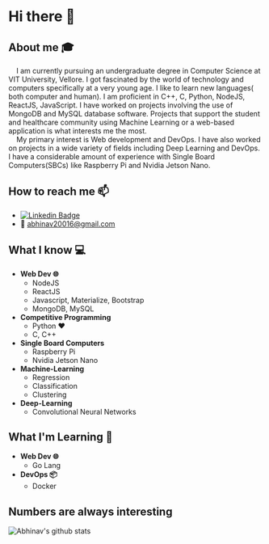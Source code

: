 # Hi there 👋

## About me :mortar_board:
&nbsp;&nbsp;&nbsp;&nbsp;I am currently pursuing an undergraduate degree in Computer Science at VIT University, Vellore. I got fascinated by the world of technology and computers specifically at a very young age. I like to learn new languages( both computer and human). I am proficient in C++, C, Python, NodeJS, ReactJS, JavaScript. I have worked on projects involving the use of MongoDB and MySQL database software. Projects that support the student and healthcare community using Machine Learning or a web-based application is what interests me the most.<br />
&nbsp;&nbsp;&nbsp;&nbsp;My primary interest is Web development and DevOps. I have also worked on projects in a wide variety of fields including Deep Learning and DevOps. I have a considerable amount of experience with Single Board Computers(SBCs) like Raspberry Pi and Nvidia Jetson Nano. 

 ## How to reach me 📫
 - [![Linkedin Badge](https://img.shields.io/badge/-LinkedIn-blue?style=flat-square&logo=Linkedin&logoColor=white&link=https://www.linkedin.com/in/harshkumarkhatri/)](https://www.linkedin.com/in/abhinav-gorantla-71b5b01a3/)
 - 📧 abhinav20016@gmail.com
 
 ## What I know :computer:
- **Web Dev 🌐**
  - NodeJS
  - ReactJS
  - Javascript, Materialize, Bootstrap
  - MongoDB, MySQL
- **Competitive Programming**
  - Python ❤️
  - C, C++
- **Single Board Computers**
  - Raspberry Pi
  - Nvidia Jetson Nano
- **Machine-Learning**
  - Regression
  - Classification
  - Clustering
- **Deep-Learning**
  - Convolutional Neural Networks

## What I'm Learning 📖
- **Web Dev 🌐**
  - Go Lang
- **DevOps 📦**
  - Docker
  
## Numbers are always interesting

![Abhinav's github stats](https://github-readme-stats.vercel.app/api?username=AbhinavGor&show_icons=true&include_all_commits=true)


<!--
**AbhinavGor/AbhinavGor** is a ✨ _special_ ✨ repository because its `README.md` (this file) appears on your GitHub profile.

Here are some ideas to get you started:

- 🔭 I’m currently working on ...
- 🌱 I’m currently learning ...
- 👯 I’m looking to collaborate on ...
- 🤔 I’m looking for help with ...
- 💬 Ask me about ...
- 📫 How to reach me: ...
- 😄 Pronouns: ...
- ⚡ Fun fact: ...
-->
